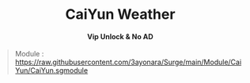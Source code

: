 <h1 align="center">CaiYun Weather</h1>
<h4 align="center">Vip Unlock & No AD</h4>

> Module : https://raw.githubusercontent.com/3ayonara/Surge/main/Module/CaiYun/CaiYun.sgmodule